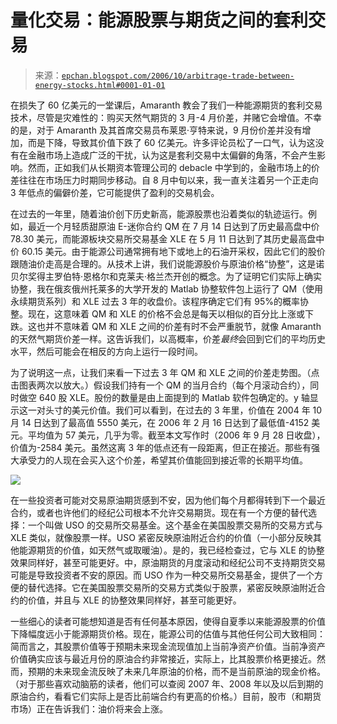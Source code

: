 <!--yml

category: 未分类

日期：2024-05-12 19:28:30

-->

# 量化交易：能源股票与期货之间的套利交易

> 来源：[`epchan.blogspot.com/2006/10/arbitrage-trade-between-energy-stocks.html#0001-01-01`](http://epchan.blogspot.com/2006/10/arbitrage-trade-between-energy-stocks.html#0001-01-01)

在损失了 60 亿美元的一堂课后，Amaranth 教会了我们一种能源期货的套利交易技术，尽管是灾难性的：购买天然气期货的 3 月-4 月价差，并赌它会增值。不幸的是，对于 Amaranth 及其首席交易员布莱恩·亨特来说，9 月份价差并没有增加，而是下降，导致其价值下跌了 60 亿美元。许多评论员松了一口气，认为这没有在金融市场上造成广泛的干扰，认为这是套利交易中太偏僻的角落，不会产生影响。然而，正如我们从长期资本管理公司的 debacle 中学到的，金融市场上的价差往往在市场压力时期同步移动。自 8 月中旬以来，我一直关注着另一个正走向 3 年低点的偏僻价差，它可能提供了盈利的交易机会。

在过去的一年里，随着油价创下历史新高，能源股票也沿着类似的轨迹运行。例如，最近一个月轻质甜原油 E-迷你合约 QM 在 7 月 14 日达到了历史最高盘中价 78.30 美元，而能源板块交易所交易基金 XLE 在 5 月 11 日达到了其历史最高盘中价 60.15 美元。由于能源公司通常拥有地下或地上的石油开采权，因此它们的股价跟随油价走高是合理的。从技术上讲，我们说能源股价与原油价格“协整”，这是诺贝尔奖得主罗伯特·恩格尔和克莱夫·格兰杰开创的概念。为了证明它们实际上确实协整，我在俄亥俄州托莱多的大学开发的 Matlab 协整软件包上运行了 QM（使用永续期货系列）和 XLE 过去 3 年的收盘价。该程序确定它们有 95%的概率协整。现在，这意味着 QM 和 XLE 的价格不会总是每天以相似的百分比上涨或下跌。这也并不意味着 QM 和 XLE 之间的价差有时不会严重脱节，就像 Amaranth 的天然气期货价差一样。这告诉我们，以高概率，价差*最终*会回到它们的平均历史水平，然后可能会在相反的方向上运行一段时间。

为了说明这一点，让我们来看一下过去 3 年 QM 和 XLE 之间的价差走势图。（点击图表两次以放大。）假设我们持有一个 QM 的当月合约（每个月滚动合约），同时做空 640 股 XLE。股份的数量是由上面提到的 Matlab 软件包确定的。y 轴显示这一对头寸的美元价值。我们可以看到，在过去的 3 年里，价值在 2004 年 10 月 14 日达到了最高值 5550 美元，在 2006 年 2 月 16 日达到了最低值-4152 美元。平均值为 57 美元，几乎为零。截至本文写作时（2006 年 9 月 28 日收盘），价值为-2584 美元。虽然这离 3 年的低点还有一段距离，但正在接近。那些有强大承受力的人现在会买入这个价差，希望其价值能回到接近零的长期平均值。

![](http://photos1.blogger.com/blogger/4102/3933/1600/dollar%20value%20of%20QM-XLE%20spread.jpg)

在<stroke joinstyle="miter"><f eqn="if lineDrawn pixelLineWidth 0"><f eqn="sum @0 1 0"><f eqn="sum 0 0 @1"><f eqn="prod @2 1 2"><f eqn="prod @3 21600 pixelWidth"><f eqn="prod @3 21600 pixelHeight"><f eqn="sum @0 0 1"><f eqn="prod @6 1 2"><f eqn="prod @7 21600 pixelWidth"><f eqn="sum @8 21600 0"><f eqn="prod @7 21600 pixelHeight"><f eqn="sum @10 21600 0"><path extrusionok="f" gradientshapeok="t" connecttype="rect"><lock ext="edit" aspectratio="t"><imagedata title="" src="file:///C:%5CDOCUME%7E1%5CERNEST%7E1%5CLOCALS%7E1%5CTemp%5Cmsohtml1%5C01%5Cclip_image001.emz">一些投资者可能对交易原油期货感到不安，因为他们每个月都得转到下一个最近合约，或者也许他们的经纪公司根本不允许交易期货。现在有一个方便的替代选择：一个叫做 USO 的交易所交易基金。这个基金在美国股票交易所的交易方式与 XLE 类似，就像股票一样。USO 紧密反映原油附近合约的价值（一小部分反映其他能源期货的价值，如天然气或取暖油）。是的，我已经检查过，它与 XLE 的协整效果同样好，甚至可能更好。</imagedata></lock></path></f></f></f></f></f></f></f></f></f></f></f></f></stroke>中，原油期货的月度滚动和经纪公司不支持期货交易可能是导致投资者不安的原因。而 USO 作为一种交易所交易基金，提供了一个方便的替代选择。它在美国股票交易所的交易方式类似于股票，紧密反映原油附近合约的价值，并且与 XLE 的协整效果同样好，甚至可能更好。

一些细心的读者可能想知道是否有任何基本原因，使得自夏季以来能源股票的价值下降幅度远小于能源期货价格。现在，能源公司的估值与其他任何公司大致相同：简而言之，其股票价值等于预期未来现金流现值加上当前净资产价值。当前净资产价值确实应该与最近月份的原油合约非常接近，实际上，比其股票价格更接近。然而，预期的未来现金流反映了未来几年原油的价格，而不是当前原油的现金价格。（对于那些喜欢动脑筋的读者，他们可以查阅 2007 年、2008 年以及以后到期的原油合约，看看它们实际上是否比前端合约有更高的价格。）目前，股市（和期货市场）正在告诉我们：油价将来会上涨。
